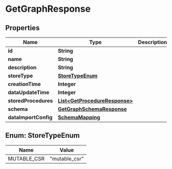 

# GetGraphResponse


## Properties

| Name | Type | Description | Notes |
|------------ | ------------- | ------------- | -------------|
|**id** | **String** |  |  [optional] |
|**name** | **String** |  |  [optional] |
|**description** | **String** |  |  [optional] |
|**storeType** | [**StoreTypeEnum**](#StoreTypeEnum) |  |  [optional] |
|**creationTime** | **Integer** |  |  [optional] |
|**dataUpdateTime** | **Integer** |  |  [optional] |
|**storedProcedures** | [**List&lt;GetProcedureResponse&gt;**](GetProcedureResponse.md) |  |  [optional] |
|**schema** | [**GetGraphSchemaResponse**](GetGraphSchemaResponse.md) |  |  [optional] |
|**dataImportConfig** | [**SchemaMapping**](SchemaMapping.md) |  |  [optional] |



## Enum: StoreTypeEnum

| Name | Value |
|---- | -----|
| MUTABLE_CSR | &quot;mutable_csr&quot; |



